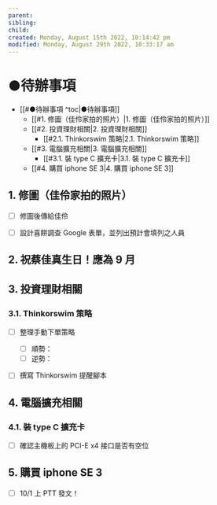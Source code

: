 ```yaml
---
parent: 
sibling: 
child: 
created: Monday, August 15th 2022, 10:14:42 pm
modified: Monday, August 29th 2022, 10:33:17 am
---
```

# ●待辦事項

- [[#●待辦事項 ^toc|●待辦事項]]
	- [[#1. 修圖（佳伶家拍的照片）|1. 修圖（佳伶家拍的照片）]]
	- [[#2. 投資理財相關|2. 投資理財相關]]
		- [[#2.1. Thinkorswim 策略|2.1. Thinkorswim 策略]]
	- [[#3. 電腦擴充相關|3. 電腦擴充相關]]
		- [[#3.1. 裝 type C 擴充卡|3.1. 裝 type C 擴充卡]]
	- [[#4. 購買 iphone SE 3|4. 購買 iphone SE 3]]



## 1. 修圖（佳伶家拍的照片）
- [ ] 修圖後傳給佳伶
- [ ] 設計喜餅調查 Google 表單，並列出預計會填列之人員


## 2. 祝蔡佳真生日！應為 9 月


## 3. 投資理財相關
### 3.1. Thinkorswim 策略
- [ ] 整理手動下單策略
	- [ ] 順勢：
	- [ ] 逆勢：
- [ ] 撰寫 Thinkorswim 提醒腳本


## 4. 電腦擴充相關
### 4.1. 裝 type C 擴充卡
- [ ] 確認主機板上的 PCI-E x4 接口是否有空位


## 5. 購買 iphone SE 3
- [ ] 10/1 上 PTT 發文！

